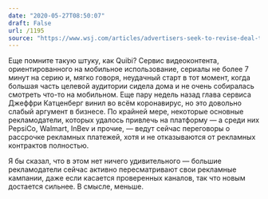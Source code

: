 ```yaml
---
date: "2020-05-27T08:50:07"
draft: False
url: /1195
source: "https://www.wsj.com/articles/advertisers-seek-to-revise-deal-terms-with-streamer-quibi-11590519825?mod=djemalertNEWS"
---
```


Еще помните такую штуку, как Quibi? Сервис видеоконтента, ориентированного на мобильное использование, сериалы не более 7 минут на серию и, мягко говоря, неудачный старт в тот момент, когда большая часть целевой аудитории сидела дома и не очень собиралась смотреть что-то на мобильном. Еще пару недель назад глава сервиса Джеффри Катценберг винил во всём коронавирус, но это довольно слабый аргумент в бизнесе. По крайней мере, некоторые основные рекламодатели, которых удалось привлечь на платформу — а среди них PepsiCo, Walmart, InBev и прочие, — ведут сейчас переговоры о рассрочке рекламных платежей, хотя и не отказываются от рекламных контрактов полностью.

Я бы сказал, что в этом нет ничего удивительного — большие рекламодатели сейчас активно пересматривают свои рекламные кампании, даже если касается проверенных каналов, так что новым достается сильнее. В смысле, меньше.
